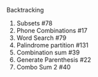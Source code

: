 Backtracking
1. Subsets #78
2. Phone Combinations #17
3. Word Search #79
4. Palindrome partition #131
5. Combination sum #39
6. Generate Parenthesis #22
7. Combo Sum 2 #40
